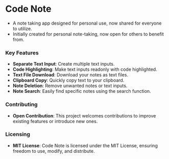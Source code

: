 # Code Note
- A note taking app designed for personal use, now shared for everyone to utilize.
- Initially created for personal note-taking, now open for others to benefit from.

### Key Features
- **Separate Text Input**: Create multiple text inputs.
- **Code Highlighting**: Make text inputs readonly with code highlighted.
- **Text File Download**: Download your notes as text files.
- **Clipboard Copy**: Quickly copy text to your clipboard.
- **Note Deletion**: Remove unwanted notes or text inputs.
- **Note Search**: Easily find specific notes using the search function.

### Contributing
- **Open Contribution**: This project welcomes contributions to improve existing features or introduce new ones.

### Licensing
- **MIT License**: Code Note is licensed under the MIT License, ensuring freedom to use, modify, and distribute.